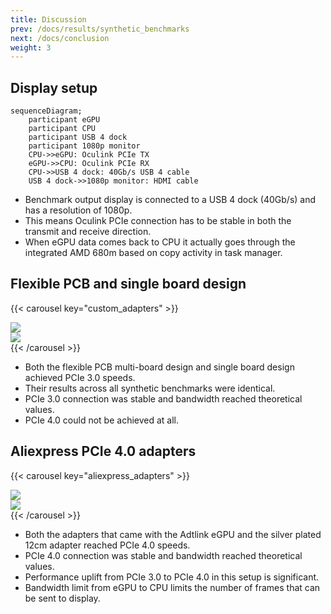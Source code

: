 ```yaml
---
title: Discussion
prev: /docs/results/synthetic_benchmarks
next: /docs/conclusion
weight: 3
---
```


## Display setup
```mermaid
sequenceDiagram;
    participant eGPU
    participant CPU
    participant USB 4 dock
    participant 1080p monitor
    CPU->>eGPU: Oculink PCIe TX
    eGPU->>CPU: Oculink PCIe RX
    CPU->>USB 4 dock: 40Gb/s USB 4 cable
    USB 4 dock->>1080p monitor: HDMI cable
```

- Benchmark output display is connected to a USB 4 dock (40Gb/s) and has a resolution of 1080p.
- This means Oculink PCIe connection has to be stable in both the transmit and receive direction.
- When eGPU data comes back to CPU it actually goes through the integrated AMD 680m based on copy activity in task manager.

## Flexible PCB and single board design
{{< carousel key="custom_adapters" >}}
<div class="carousel-item">
  <div class="responsive-image">
    <img src="{{< abs_url link=/images/diagrams/kicad_single_board_render.png >}}" style="max-height: 200px">
  </div>
</div>
<div class="carousel-item">
  <div class="responsive-image">
    <img src="{{< abs_url link=/images/diagrams/kicad_flex_connector_render.png >}}" style="max-height: 220px">
  </div>
</div>
{{< /carousel >}}

- Both the flexible PCB multi-board design and single board design achieved PCIe 3.0 speeds.
- Their results across all synthetic benchmarks were identical.
- PCIe 3.0 connection was stable and bandwidth reached theoretical values.
- PCIe 4.0 could not be achieved at all.

## Aliexpress PCIe 4.0 adapters
{{< carousel key="aliexpress_adapters" >}}
<div class="carousel-item">
  <div class="responsive-image">
    <img src="{{< abs_url link=/images/diagrams/adtlink_f4c_m2_to_oculink_adapter_photo.png >}}">
  </div>
</div>
<div class="carousel-item">
  <div class="responsive-image">
    <img src="{{< abs_url link=/images/diagrams/aliexpress_m2_oculink_pcie4_extension.png >}}" style="max-height: 220px">
  </div>
</div>
{{< /carousel >}}

- Both the adapters that came with the Adtlink eGPU and the silver plated 12cm adapter reached PCIe 4.0 speeds.
- PCIe 4.0 connection was stable and bandwidth reached theoretical values.
- Performance uplift from PCIe 3.0 to PCIe 4.0 in this setup is significant.
- Bandwidth limit from eGPU to CPU limits the number of frames that can be sent to display.
